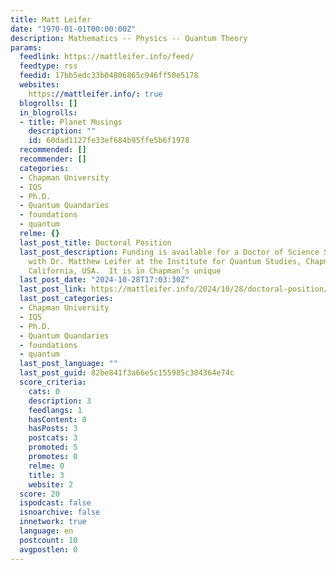 ```yaml
---
title: Matt Leifer
date: "1970-01-01T00:00:00Z"
description: Mathematics -- Physics -- Quantum Theory
params:
  feedlink: https://mattleifer.info/feed/
  feedtype: rss
  feedid: 17bb5edc33b04806865c946ff50e5178
  websites:
    https://mattleifer.info/: true
  blogrolls: []
  in_blogrolls:
  - title: Planet Musings
    description: ""
    id: 60dad1127fe33ef684b95ffe5b6f1978
  recommended: []
  recommender: []
  categories:
  - Chapman University
  - IQS
  - Ph.D.
  - Quantum Quandaries
  - foundations
  - quantum
  relme: {}
  last_post_title: Doctoral Position
  last_post_description: Funding is available for a Doctor of Science Studentship
    with Dr. Matthew Leifer at the Institute for Quantum Studies, Chapman University,
    California, USA.  It is in Chapman’s unique
  last_post_date: "2024-10-28T17:03:30Z"
  last_post_link: https://mattleifer.info/2024/10/28/doctoral-position/
  last_post_categories:
  - Chapman University
  - IQS
  - Ph.D.
  - Quantum Quandaries
  - foundations
  - quantum
  last_post_language: ""
  last_post_guid: 82be841f3a66e5c155985c384364e74c
  score_criteria:
    cats: 0
    description: 3
    feedlangs: 1
    hasContent: 0
    hasPosts: 3
    postcats: 3
    promoted: 5
    promotes: 0
    relme: 0
    title: 3
    website: 2
  score: 20
  ispodcast: false
  isnoarchive: false
  innetwork: true
  language: en
  postcount: 10
  avgpostlen: 0
---
```

